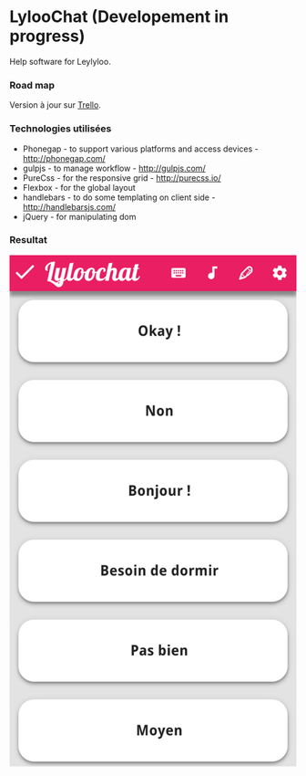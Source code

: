 # LylooChat (Developement in progress)
Help software for Leylyloo.

### Road map

Version à jour sur [Trello](https://trello.com/b/eH4jIzyx/lyloochat).

### Technologies utilisées

  * Phonegap - to support various platforms and access devices - http://phonegap.com/
  * gulpjs - to manage workflow - http://gulpjs.com/
  * PureCss - for the responsive grid - http://purecss.io/
  * Flexbox - for the global layout
  * handlebars - to do some templating on client side - http://handlebarsjs.com/
  * jQuery - for manipulating dom
  
### Resultat

![Image of home page](images/page_home.png)
